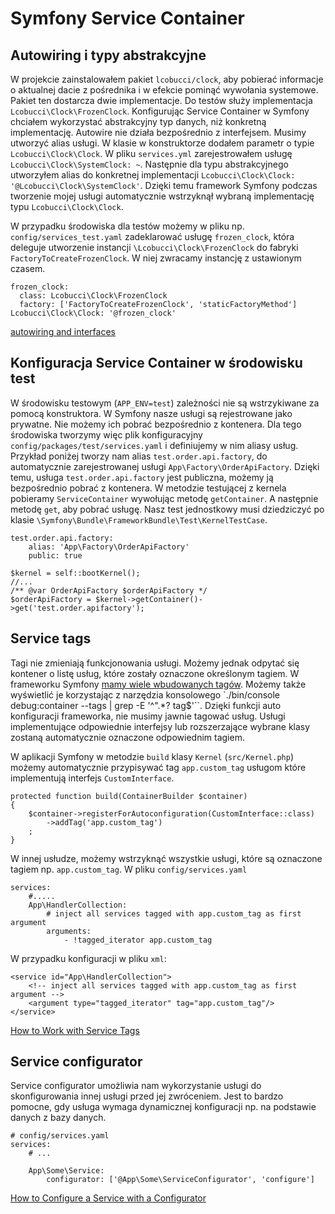# Symfony Service Container

## Autowiring i typy abstrakcyjne

W projekcie zainstalowałem pakiet `lcobucci/clock`, aby pobierać informacje o aktualnej dacie z pośrednika i w efekcie pominąć wywołania systemowe. Pakiet ten dostarcza dwie implementacje. Do testów służy implementacja `Lcobucci\Clock\FrozenClock`. Konfigurując Service Container w Symfony chciałem wykorzystać abstrakcyjny typ danych, niż konkretną implementację. Autowire nie działa bezpośrednio z interfejsem. Musimy utworzyć alias usługi. W klasie w konstruktorze dodałem parametr o typie `Lcobucci\Clock\Clock`. W pliku `services.yml` zarejestrowałem usługę `Lcobucci\Clock\SystemClock: ~`. Następnie dla typu abstrakcyjnego utworzyłem alias do konkretnej implementacji `Lcobucci\Clock\Clock: '@Lcobucci\Clock\SystemClock'`. Dzięki temu framework Symfony podczas tworzenie mojej usługi automatycznie wstrzyknął wybraną implementację typu `Lcobucci\Clock\Clock`.

W przypadku środowiska dla testów możemy w pliku np. `config/services_test.yaml` zadeklarować usługę `frozen_clock`, która deleguje utworzenie instancji `\Lcobucci\Clock\FrozenClock` do fabryki `FactoryToCreateFrozenClock`. W niej zwracamy instancję z ustawionym czasem.

```
frozen_clock:
  class: Lcobucci\Clock\FrozenClock
  factory: ['FactoryToCreateFrozenClock', 'staticFactoryMethod']
Lcobucci\Clock\Clock: '@frozen_clock'
```

[autowiring and interfaces](https://symfony.com/doc/current/service_container/autowiring.html#working-with-interfaces)

## Konfiguracja Service Container w środowisku test

W środowisku testowym (`APP_ENV=test`) zależności nie są wstrzykiwane za pomocą konstruktora. W Symfony nasze usługi są rejestrowane jako prywatne. Nie możemy ich pobrać bezpośrednio z kontenera. Dla tego środowiska tworzymy więc plik konfiguracyjny `config/packages/test/services.yaml` i definiujemy w nim aliasy usług. Przykład poniżej tworzy nam alias `test.order.api.factory`, do automatycznie zarejestrowanej usługi `App\Factory\OrderApiFactory`. Dzięki temu, usługa `test.order.api.factory` jest publiczna, możemy ją bezpośrednio pobrać z kontenera. W metodzie testującej z kernela pobieramy `ServiceContainer` wywołując metodę `getContainer`. A następnie metodę `get`, aby pobrać usługę. Nasz test jednostkowy musi dziedziczyć po klasie `\Symfony\Bundle\FrameworkBundle\Test\KernelTestCase`.

```
test.order.api.factory:
    alias: 'App\Factory\OrderApiFactory'
    public: true
```

```
$kernel = self::bootKernel();
//...
/** @var OrderApiFactory $orderApiFactory */
$orderApiFactory = $kernel->getContainer()->get('test.order.apifactory');
```

## Service tags

Tagi nie zmieniają funkcjonowania usługi. Możemy jednak odpytać się kontener o listę usług, które zostały oznaczone określonym tagiem. W frameworku Symfony [mamy wiele wbudowanych tagów](https://symfony.com/doc/4.4/reference/dic_tags.html). Możemy także wyświetlić je korzystając z narzędzia konsolowego `./bin/console debug:container --tags | grep -E '^".*? tag$'``. Dzięki funkcji auto konfiguracji frameworka, nie musimy jawnie tagować usług. Usługi implementujące odpowiednie interfejsy lub rozszerzające wybrane klasy zostaną automatycznie oznaczone odpowiednim tagiem.

W aplikacji Symfony w metodzie `build` klasy `Kernel` (`src/Kernel.php`) możemy automatycznie przypisywać tag `app.custom_tag` usługom które implementują interfejs `CustomInterface`.

```
protected function build(ContainerBuilder $container)
{
    $container->registerForAutoconfiguration(CustomInterface::class)
        ->addTag('app.custom_tag')
    ;
}
```

W innej usłudze, możemy wstrzyknąć wszystkie usługi, które są oznaczone tagiem np. `app.custom_tag`. W pliku `config/services.yaml`

```
services:
    #.....
    App\HandlerCollection:
        # inject all services tagged with app.custom_tag as first argument
        arguments:
            - !tagged_iterator app.custom_tag
```

W przypadku konfiguracji w pliku `xml`:

```
<service id="App\HandlerCollection">
    <!-- inject all services tagged with app.custom_tag as first argument -->
    <argument type="tagged_iterator" tag="app.custom_tag"/>
</service>
```

[How to Work with Service Tags](https://symfony.com/doc/4.4/service_container/tags.html)

## Service configurator

Service configurator umożliwia nam wykorzystanie usługi do skonfigurowania innej usługi przed jej zwróceniem.
Jest to bardzo pomocne, gdy usługa wymaga dynamicznej konfiguracji np. na podstawie danych z bazy danych.

```
# config/services.yaml
services:
    # ...

    App\Some\Service:
        configurator: ['@App\Some\ServiceConfigurator', 'configure']
```

[How to Configure a Service with a Configurator](https://symfony.com/doc/current/service_container/configurators.html)
